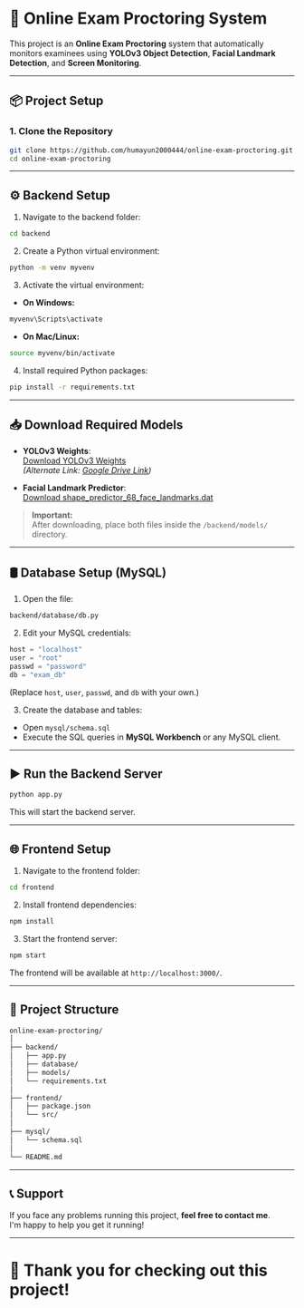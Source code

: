 
# 🎯 Online Exam Proctoring System

This project is an **Online Exam Proctoring** system that automatically monitors examinees using **YOLOv3 Object Detection**, **Facial Landmark Detection**, and **Screen Monitoring**.

---

## 📦 Project Setup

### 1. Clone the Repository

```bash
git clone https://github.com/humayun2000444/online-exam-proctoring.git
cd online-exam-proctoring
```

---

## ⚙️ Backend Setup

1. Navigate to the backend folder:

```bash
cd backend
```

2. Create a Python virtual environment:

```bash
python -m venv myvenv
```

3. Activate the virtual environment:

- **On Windows:**

```bash
myvenv\Scripts\activate
```

- **On Mac/Linux:**

```bash
source myvenv/bin/activate
```

4. Install required Python packages:

```bash
pip install -r requirements.txt
```

---

## 📥 Download Required Models

- **YOLOv3 Weights**:  
  [Download YOLOv3 Weights](https://pjreddie.com/media/files/yolov3.weights)  
  *(Alternate Link: [Google Drive Link](https://drive.google.com/file/d/1BHnJwEdM_MtNIm6lBE7C3UuiFJ7v7fbl/view?usp=sharing))*

- **Facial Landmark Predictor**:  
  [Download shape_predictor_68_face_landmarks.dat](https://github.com/italojs/facial-landmarks-recognition/blob/master/shape_predictor_68_face_landmarks.dat?raw=true)

> **Important:**  
> After downloading, place both files inside the `/backend/models/` directory.

---

## 🛢️ Database Setup (MySQL)

1. Open the file:

```bash
backend/database/db.py
```

2. Edit your MySQL credentials:

```python
host = "localhost"
user = "root"
passwd = "password"
db = "exam_db"
```

(Replace `host`, `user`, `passwd`, and `db` with your own.)

3. Create the database and tables:

- Open `mysql/schema.sql`
- Execute the SQL queries in **MySQL Workbench** or any MySQL client.

---

## ▶️ Run the Backend Server

```bash
python app.py
```

This will start the backend server.

---

## 🌐 Frontend Setup

1. Navigate to the frontend folder:

```bash
cd frontend
```

2. Install frontend dependencies:

```bash
npm install
```

3. Start the frontend server:

```bash
npm start
```

The frontend will be available at `http://localhost:3000/`.

---

## 📁 Project Structure

```bash
online-exam-proctoring/
│
├── backend/
│   ├── app.py
│   ├── database/
│   ├── models/
│   └── requirements.txt
│
├── frontend/
│   ├── package.json
│   └── src/
│
├── mysql/
│   └── schema.sql
│
└── README.md
```

---

## 📞 Support

If you face any problems running this project, **feel free to contact me**.  
I'm happy to help you get it running!

---

# 🙌 Thank you for checking out this project!
